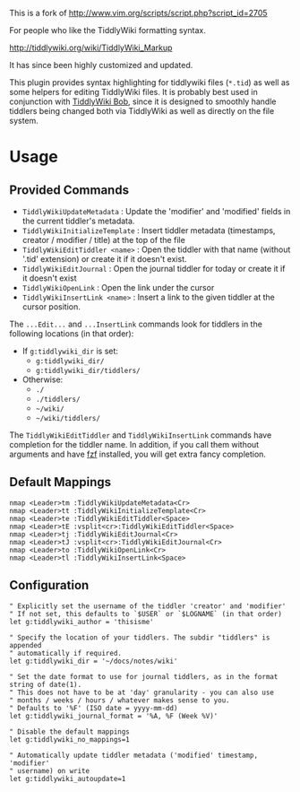 This is a fork of http://www.vim.org/scripts/script.php?script_id=2705

For people who like the TiddlyWiki formatting syntax.

http://tiddlywiki.org/wiki/TiddlyWiki_Markup

It has since been highly customized and updated.

This plugin provides syntax highlighting for tiddlywiki files (`*.tid`) as well
as some helpers for editing TiddlyWiki files. It is probably best used in 
conjunction with [TiddlyWiki Bob](https://github.com/OokTech/TW5-Bob), since it 
is designed to smoothly handle tiddlers being changed both via TiddlyWiki as
well as directly on the file system.


# Usage


## Provided Commands

* `TiddlyWikiUpdateMetadata` : Update the 'modifier' and 'modified' fields in the current tiddler's metadata.
* `TiddlyWikiInitializeTemplate` : Insert tiddler metadata (timestamps, creator / modifier / title) at the top of the file
* `TiddlyWikiEditTiddler <name>` : Open the tiddler with that name (without '.tid' extension) or create it if it doesn't exist.
* `TiddlyWikiEditJournal` : Open the journal tiddler for today or create it if it doesn't exist
* `TiddlyWikiOpenLink` : Open the link under the cursor
* `TiddlyWikiInsertLink <name>` : Insert a link to the given tiddler at the cursor position.

The `...Edit...` and `...InsertLink` commands look for tiddlers in the following locations (in that order):
* If `g:tiddlywiki_dir` is set:
  * `g:tiddlywiki_dir/`
  * `g:tiddlywiki_dir/tiddlers/`
* Otherwise:
  * `./`
  * `./tiddlers/`
  * `~/wiki/`
  * `~/wiki/tiddlers/`

The `TiddlyWikiEditTiddler` and `TiddlyWikiInsertLink` commands have completion for the tiddler name.
In addition, if you call them without arguments and have [fzf](https://github.com/junegunn/fzf)
installed, you will get extra fancy completion.


## Default Mappings

```
nmap <Leader>tm :TiddlyWikiUpdateMetadata<Cr>
nmap <Leader>tt :TiddlyWikiInitializeTemplate<Cr>
nmap <Leader>te :TiddlyWikiEditTiddler<Space>
nmap <Leader>tE :vsplit<cr>:TiddlyWikiEditTiddler<Space>
nmap <Leader>tj :TiddlyWikiEditJournal<Cr>
nmap <Leader>tJ :vsplit<cr>:TiddlyWikiEditJournal<Cr>
nmap <Leader>to :TiddlyWikiOpenLink<Cr>
nmap <Leader>tl :TiddlyWikiInsertLink<Space>
```


## Configuration

```
" Explicitly set the username of the tiddler 'creator' and 'modifier'
" If not set, this defaults to `$USER` or `$LOGNAME` (in that order)
let g:tiddlywiki_author = 'thisisme'

" Specify the location of your tiddlers. The subdir "tiddlers" is appended 
" automatically if required.
let g:tiddlywiki_dir = '~/docs/notes/wiki'

" Set the date format to use for journal tiddlers, as in the format string of date(1).
" This does not have to be at 'day' granularity - you can also use 
" months / weeks / hours / whatever makes sense to you.
" Defaults to '%F' (ISO date = yyyy-mm-dd)
let g:tiddlywiki_journal_format = '%A, %F (Week %V)'

" Disable the default mappings
let g:tiddlywiki_no_mappings=1

" Automatically update tiddler metadata ('modified' timestamp, 'modifier' 
" username) on write
let g:tiddlywiki_autoupdate=1
```

